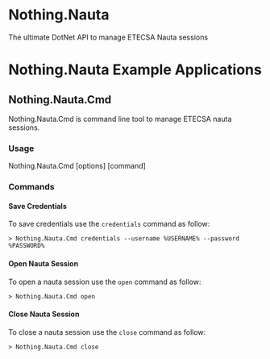 # Nothing.Nauta
The ultimate DotNet API to manage ETECSA Nauta sessions

# Nothing.Nauta Example Applications

## Nothing.Nauta.Cmd

Nothing.Nauta.Cmd is command line tool to manage ETECSA nauta sessions. 

### Usage

  Nothing.Nauta.Cmd [options] [command]
  
### Commands

#### Save Credentials

To save credentials use the `credentials` command as follow:

    > Nothing.Nauta.Cmd credentials --username %USERNAME% --password %PASSWORD%
    
#### Open Nauta Session

To open a nauta session use the `open` command as follow:

    > Nothing.Nauta.Cmd open
    
#### Close Nauta Session

To close a nauta session use the `close` command as follow:

    > Nothing.Nauta.Cmd close




